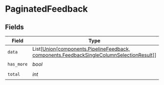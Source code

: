 # PaginatedFeedback


## Fields

| Field                                                                                                                                        | Type                                                                                                                                         | Required                                                                                                                                     | Description                                                                                                                                  |
| -------------------------------------------------------------------------------------------------------------------------------------------- | -------------------------------------------------------------------------------------------------------------------------------------------- | -------------------------------------------------------------------------------------------------------------------------------------------- | -------------------------------------------------------------------------------------------------------------------------------------------- |
| `data`                                                                                                                                       | List[[Union[components.PipelineFeedback, components.FeedbackSingleColumnSelectionResult]](../../models/components/paginatedfeedbackdata.md)] | :heavy_check_mark:                                                                                                                           | N/A                                                                                                                                          |
| `has_more`                                                                                                                                   | *bool*                                                                                                                                       | :heavy_check_mark:                                                                                                                           | N/A                                                                                                                                          |
| `total`                                                                                                                                      | *int*                                                                                                                                        | :heavy_check_mark:                                                                                                                           | N/A                                                                                                                                          |